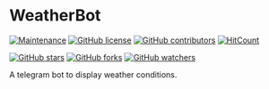 # WeatherBot

 [![Maintenance](https://img.shields.io/badge/Maintained%3F-yes-green.svg)](https://github.com/C-Anirudh/WeatherBot/graphs/commit-activity) [![GitHub license](https://img.shields.io/github/license/C-Anirudh/WeatherBot.svg)](https://github.com/C-Anirudh/WeatherBot/blob/master/LICENSE) [![GitHub contributors](https://img.shields.io/github/contributors/C-Anirudh/WeatherBot.svg)](https://GitHub.com/C-Anirudh/WeatherBot/graphs/contributors/) [![HitCount](http://hits.dwyl.io/C-Anirudh/WeatherBot.svg)](http://hits.dwyl.io/C-Anirudh/WeatherBot)

[![GitHub stars](https://img.shields.io/github/stars/C-Anirudh/WeatherBot.svg?style=social&label=Star&maxAge=2592000)](https://GitHub.com/C-Anirudh/WeatherBot/stargazers/) [![GitHub forks](https://img.shields.io/github/forks/C-Anirudh/WeatherBot.svg?style=social&label=Fork&maxAge=2592000)](https://GitHub.com/C-Anirudh/WeatherBot/network/) [![GitHub watchers](https://img.shields.io/github/watchers/C-Anirudh/WeatherBot.svg?style=social&label=Watch&maxAge=2592000)](https://GitHub.com/C-Anirudh/WeatherBot/watchers/)

A telegram bot to display weather conditions.
